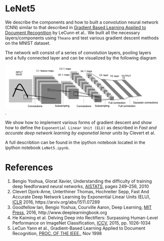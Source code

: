 # LeNet5
We describe the components and how to built a convolution neural network (CNN) similar to that described in <u>Gradient Based Learning Applied to Document Recognition</u> by LeCunn et al.. We built all the necessary layers/components  using `Theano` and test various gradient descent methods on the MNIST dataset.

The network will consist of a series of convolution layers, pooling layers and a fully connected layer and can be visualized by the following diagram 

![Alt text](https://github.com/LukaszObara/LeNet5/blob/master/images/architec2.png "LeNet5").

We show how to implement various forms of gradient descent and show how to define the `Exponential Linear Unit (ELU)` as described in *Fast and accurate deep network learning by exponetial lienar units* by Clevert et al. 

A full describtion can be found in the ipython notebook located in the ipython notebook `LeNet5.ipynb`.

# References
<ol>
<li>Bengio Yoshua, Glorat Xavier, Understanding the difficulty of training deep feedforward neural networks, <u>AISTATS</u>, pages 249–256, 2010</li>
<li>Clevert Djork-Arne, Unterthiner Thomas, Hochreiter Sepp, Fast And Accurate Deep Network Learning by Exponential Linear Units (ELU), <u>ICLR</u> 2016, https://arxiv.org/abs/1511.07289</li>
<li>Goodfellow Ian, Bengio Yoshua, Courville Aaron, Deep Learning, <u>MIT Press</u>, 2016, http://www.deeplearningbook.org</li>
<li>He Kaiming et al. Delving Deep into Rectifiers: Surpassing Human-Level Performance on ImageNet Classification, <u>ICCV</u>, 2015, pp. 1026-1034</li>
<li>LeCun Yann et al., Gradient-Based Learning Applied to Document Recognition, <u>PROC. OF THE IEEE.</u>, Nov 1998</li>
</ol>
